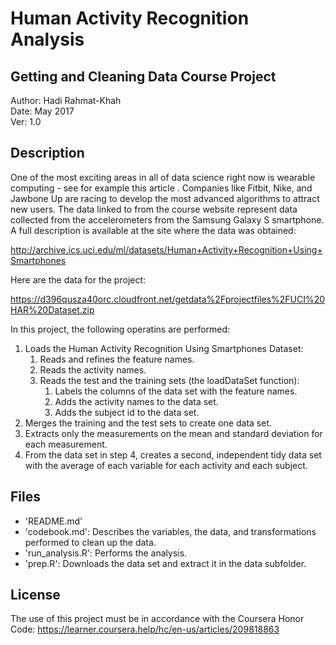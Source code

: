 # Human Activity Recognition Analysis
## Getting and Cleaning Data Course Project

Author: Hadi Rahmat-Khah  
Date:   May 2017  
Ver:    1.0

## Description
One of the most exciting areas in all of data science right now is wearable computing - see for example this article . Companies like Fitbit, Nike, and Jawbone Up are racing to develop the most advanced algorithms to attract new users. The data linked to from the course website represent data collected from the accelerometers from the Samsung Galaxy S smartphone. A full description is available at the site where the data was obtained:

http://archive.ics.uci.edu/ml/datasets/Human+Activity+Recognition+Using+Smartphones

Here are the data for the project:

https://d396qusza40orc.cloudfront.net/getdata%2Fprojectfiles%2FUCI%20HAR%20Dataset.zip

In this project, the following operatins are performed:
1. Loads the Human Activity Recognition Using Smartphones Dataset:
   1. Reads and refines the feature names.
   2. Reads the activity names.
   3. Reads the test and the training sets (the loadDataSet function):
      1. Labels the columns of the data set with the feature names.
      2. Adds the activity names to the data set.
      3. Adds the subject id to the data set.
2. Merges the training and the test sets to create one data set.
3. Extracts only the measurements on the mean and standard deviation for each measurement.
4. From the data set in step 4, creates a second, independent tidy data set with the average of each variable for each activity and each subject.

## Files

* 'README.md'
* 'codebook.md': Describes the variables, the data, and transformations performed to clean up the data.
* 'run_analysis.R': Performs the analysis.
* 'prep.R': Downloads the data set and extract it in the data subfolder.

## License
The use of this project must be in accordance with the Coursera Honor Code: https://learner.coursera.help/hc/en-us/articles/209818863
